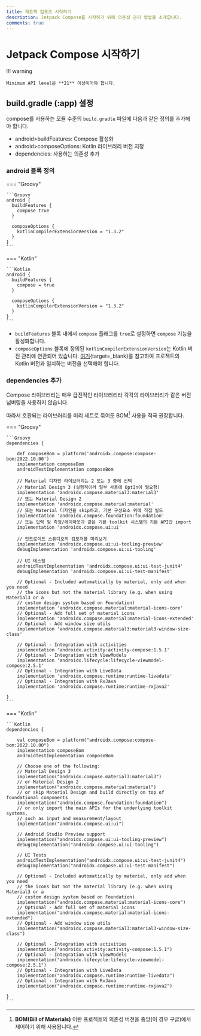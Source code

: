 ```yaml
---
title: 제트팩 컴포즈 시작하기
description: Jetpack Compose를 시작하기 위해 의존성 관리 방법을 소개합니다.
comments: true
---
```


# Jetpack Compose 시작하기

!!! warning

    Minimum API level은 **21** 이상이어야 합니다.

## build.gradle (:app) 설정

compose를 사용하는 모듈 수준의 `build.gradle` 파일에 다음과 같은 정의를 추가해야 합니다.

- android>buildFeatures: Compose 활성화
- android>composeOptions: Kotlin 라이브러리 버전 지정
- dependencies: 사용하는 의존성 추가

### android 블록 정의

=== "Groovy"

    ```Groovy
    android {
      buildFeatures {
        compose true
      }

      composeOptions {
        kotlinCompilerExtensionVersion = "1.3.2"
      }
    }
    ```

=== "Kotlin"

    ```Kotlin
    android {
      buildFeatures {
        compose = true
      }

      composeOptions {
        kotlinCompilerExtensionVersion = "1.3.2"
      }
    }
    ```

- `buildFeatures` 블록 내에서 `compose` 플래그를 `true`로 설정하면 `compose` 기능을 활성화합니다.
- `composeOptions` 블록에 정의된 `kotlinCompilerExtensionVersion`는 Kotlin 버전 관리에 연관되어 있습니다. [여기](https://developer.android.com/jetpack/androidx/releases/compose-kotlin?hl=ko){target=_blank}를 참고하여 프로젝트의 Kotlin 버전과 일치하는 버전을 선택해야 합니다.

### dependencies 추가

Compose 라이브러리는 매우 급진적인 라이브러리라 각각의 라이브러리가 같은 버전 넘버링을 사용하지 않습니다.

따라서 호환되는 라이브러리를 미리 세트로 묶어둔 BOM[^1] 사용을 적극 권장합니다.

=== "Groovy"

    ```Groovy
    dependencies {

        def composeBom = platform('androidx.compose:compose-bom:2022.10.00')
        implementation composeBom
        androidTestImplementation composeBom

        // Material 디자인 라이브러리는 2 또는 3 중에 선택
        // Material Design 3 (실험적이라 일부 사용에 OptIn이 필요함)
        implementation 'androidx.compose.material3:material3'
        // 또는 Material Design 2
        implementation 'androidx.compose.material:material'
        // 또는 Material 디자인을 skip하고, 기본 구성요소 위에 직접 빌드
        implementation 'androidx.compose.foundation:foundation'
        // 또는 입력 및 측정/레이아웃과 같은 기본 toolkit 시스템의 기본 API만 import
        implementation 'androidx.compose.ui:ui'

        // 안드로이드 스튜디오의 컴포저블 미리보기
        implementation 'androidx.compose.ui:ui-tooling-preview'
        debugImplementation 'androidx.compose.ui:ui-tooling'

        // UI 테스팅
        androidTestImplementation 'androidx.compose.ui:ui-test-junit4'
        debugImplementation 'androidx.compose.ui:ui-test-manifest'

        // Optional - Included automatically by material, only add when you need
        // the icons but not the material library (e.g. when using Material3 or a
        // custom design system based on Foundation)
        implementation 'androidx.compose.material:material-icons-core'
        // Optional - Add full set of material icons
        implementation 'androidx.compose.material:material-icons-extended'
        // Optional - Add window size utils
        implementation 'androidx.compose.material3:material3-window-size-class'

        // Optional - Integration with activities
        implementation 'androidx.activity:activity-compose:1.5.1'
        // Optional - Integration with ViewModels
        implementation 'androidx.lifecycle:lifecycle-viewmodel-compose:2.5.1'
        // Optional - Integration with LiveData
        implementation 'androidx.compose.runtime:runtime-livedata'
        // Optional - Integration with RxJava
        implementation 'androidx.compose.runtime:runtime-rxjava2'

    }
    ```

=== "Kotlin"

    ```Kotlin
    dependencies {

        val composeBom = platform("androidx.compose:compose-bom:2022.10.00")
        implementation composeBom
        androidTestImplementation composeBom

        // Choose one of the following:
        // Material Design 3
        implementation("androidx.compose.material3:material3")
        // or Material Design 2
        implementation("androidx.compose.material:material")
        // or skip Material Design and build directly on top of foundational components
        implementation("androidx.compose.foundation:foundation")
        // or only import the main APIs for the underlying toolkit systems,
        // such as input and measurement/layout
        implementation("androidx.compose.ui:ui")

        // Android Studio Preview support
        implementation("androidx.compose.ui:ui-tooling-preview")
        debugImplementation("androidx.compose.ui:ui-tooling")

        // UI Tests
        androidTestImplementation("androidx.compose.ui:ui-test-junit4")
        debugImplementation("androidx.compose.ui:ui-test-manifest")

        // Optional - Included automatically by material, only add when you need
        // the icons but not the material library (e.g. when using Material3 or a
        // custom design system based on Foundation)
        implementation("androidx.compose.material:material-icons-core")
        // Optional - Add full set of material icons
        implementation("androidx.compose.material:material-icons-extended")
        // Optional - Add window size utils
        implementation("androidx.compose.material3:material3-window-size-class")

        // Optional - Integration with activities
        implementation("androidx.activity:activity-compose:1.5.1")
        // Optional - Integration with ViewModels
        implementation("androidx.lifecycle:lifecycle-viewmodel-compose:2.5.1")
        // Optional - Integration with LiveData
        implementation("androidx.compose.runtime:runtime-livedata")
        // Optional - Integration with RxJava
        implementation("androidx.compose.runtime:runtime-rxjava2")

    }
    ```

[^1]:
    **BOM(Bill of Materials)** 이란 프로젝트의 의존성 버전을 중앙(이 경우 구글)에서 제어하기 위해 사용됩니다.
